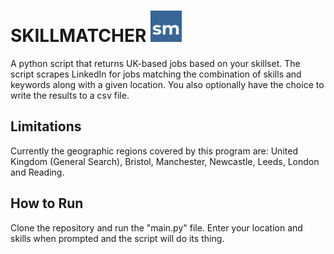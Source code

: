 # SKILLMATCHER  <img src="logo.png" width="50"> 


A python script that returns UK-based jobs based on your skillset.
The script scrapes LinkedIn for jobs matching the combination of skills and keywords along with a given location. You also optionally have the choice to write the results to a csv file.

## Limitations

Currently the geographic regions covered by this program are:
United Kingdom (General Search), Bristol, Manchester, Newcastle, Leeds, London and Reading.

## How to Run

Clone the repository and run the "main.py" file. Enter your location and skills when prompted and the script will do its thing.
